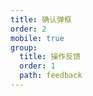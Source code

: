 ```yaml
---
title: 确认弹框
order: 2
mobile: true
group:
  title: 操作反馈
  order: 1
  path: feedback
---
```


<code src="../demo/AlertDialog.jsx"></code>
<API src="../src/AlertDialog.tsx"></API>
